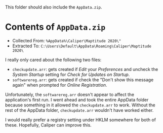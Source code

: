 This folder should also include the `AppData.zip`.

# Contents of `AppData.zip`

- Collected From: `%AppData%\Caliper\Maptitude 2020\"`
- Extracted To: `C:\Users\Default\AppData\Roaming\Caliper\Maptitude 2020\`

I really only cared about the following two files:

- `checkupdate.arr`: gets created if *Edit* your *Preferences* and uncheck the *System Startup* setting for *Check for Updates on Startup*.
- `softwarereg.arr`: gets created if check the "Don't show this message again" when prompted for *Online Registration*.

Unfortunately, the `softwarereg.arr` doesn't appear to affect the application's first run.
I went ahead and took the entire AppData folder because something in it allowed the `checkupdate.arr` to work.
Without the rest of the AppData folder, `checkupdate.arr` wouldn't have worked either.

I would really prefer a registry setting under HKLM somewhere for both of these.
Hopefully, Caliper can improve this.
